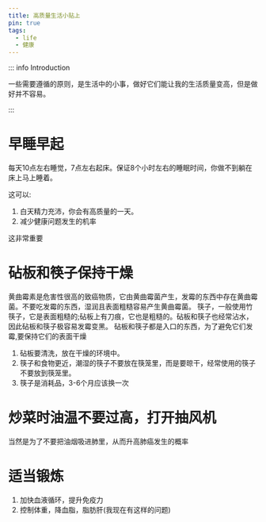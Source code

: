 ```yaml
---
title: 高质量生活小贴上 
pin: true
tags:
  - life
  - 健康
---
```


::: info Introduction

一些需要遵循的原则，是生活中的小事，做好它们能让我的生活质量变高，但是做好并不容易。

:::


# 早睡早起

每天10点左右睡觉，7点左右起床。保证8个小时左右的睡眠时间，你做不到躺在床上马上睡着。

这可以:

1. 白天精力充沛，你会有高质量的一天。
2. 减少健康问题发生的机率 

这非常重要

# 砧板和筷子保持干燥

黄曲霉素是危害性很高的致癌物质，它由黄曲霉菌产生，发霉的东西中存在黄曲霉菌。不要吃发霉的东西，湿润且表面粗糙容易产生黄曲霉菌。
筷子，一般使用竹筷子，它是表面粗糙的;砧板上有刀痕，它也是粗糙的。砧板和筷子也经常沾水，因此砧板和筷子极容易发霉变黑。
砧板和筷子都是入口的东西，为了避免它们发霉,要保持它们的表面干燥

1. 砧板要清洗，放在干燥的环境中。
2. 筷子和食物更近，潮湿的筷子不要放在筷笼里，而是要晾干，经常使用的筷子不要放到筷笼里。
3. 筷子是消耗品，3-6个月应该换一次


# 炒菜时油温不要过高，打开抽风机

当然是为了不要把油烟吸进肺里，从而升高肺癌发生的概率

# 适当锻炼

1. 加快血液循环，提升免疫力
2. 控制体重，降血脂，脂肪肝(我现在有这样的问题)
